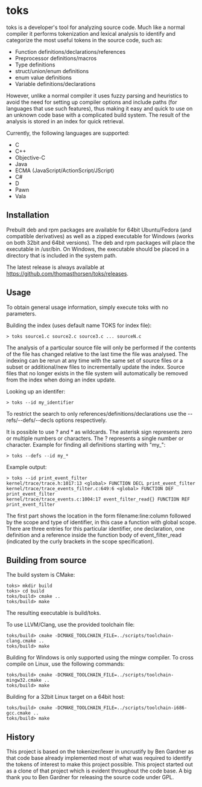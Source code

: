toks
====

toks is a developer's tool for analyzing source code. Much like a normal compiler it performs tokenization and lexical analysis to identify and categorize the most useful tokens in the source code, such as:

 * Function definitions/declarations/references
 * Preprocessor definitions/macros
 * Type definitions
 * struct/union/enum definitions
 * enum value definitions
 * Variable definitions/declarations

However, unlike a normal compiler it uses fuzzy parsing and heuristics to avoid the need for setting up compiler options and include paths (for languages that use such features), thus making it easy and quick to use on an unknown code base with a complicated build system. The result of the analysis is stored in an index for quick retrieval.

Currently, the following languages are supported:

 * C
 * C++
 * Objective-C
 * Java
 * ECMA (JavaScript/ActionScript/JScript)
 * C#
 * D
 * Pawn
 * Vala

Installation
------------

Prebuilt deb and rpm packages are available for 64bit Ubuntu/Fedora (and compatible derivatives) as well as a zipped executable for Windows (works on both 32bit and 64bit versions). The deb and rpm packages will place the executable in /usr/bin. On Windows, the executable should be placed in a directory that is included in the system path.

The latest release is always available at https://github.com/thomasthorsen/toks/releases.

Usage
-----

To obtain general usage information, simply execute toks with no parameters.

Building the index (uses default name TOKS for index file):

    > toks source1.c source2.c source3.c ... sourceN.c

The analysis of a particular source file will only be performed if the contents of the file has changed relative to the last time the file was analysed. The indexing can be rerun at any time with the same set of source files or a subset or additional/new files to incrementally update the index. Source files that no longer exists in the file system will automatically be removed from the index when doing an index update.

Looking up an identifer:

    > toks --id my_identifier

To restrict the search to only references/definitions/declarations use the --refs/--defs/--decls options respectively.

It is possible to use ? and * as wildcards. The asterisk sign represents zero or multiple numbers or characters. The ? represents a single number or character. Example for finding all definitions starting with "my_":

    > toks --defs --id my_*

Example output:

    > toks --id print_event_filter
    kernel/trace/trace.h:1017:13 <global> FUNCTION DECL print_event_filter
    kernel/trace/trace_events_filter.c:649:6 <global> FUNCTION DEF print_event_filter
    kernel/trace/trace_events.c:1004:17 event_filter_read{} FUNCTION REF print_event_filter

The first part shows the location in the form filename:line:column followed by the scope and type of identifier, in this case a function with global scope. There are three entries for this particular identifier, one declaration, one definition and a reference inside the function body of event_filter_read (indicated by the curly brackets in the scope specification).

Building from source
--------------------

The build system is CMake:

    toks> mkdir build
    toks> cd build
    toks/build> cmake ..
    toks/build> make

The resulting executable is build/toks.

To use LLVM/Clang, use the provided toolchain file:

    toks/build> cmake -DCMAKE_TOOLCHAIN_FILE=../scripts/toolchain-clang.cmake ..
    toks/build> make

Building for Windows is only supported using the mingw compiler. To cross compile on Linux, use the following commands:

    toks/build> cmake -DCMAKE_TOOLCHAIN_FILE=../scripts/toolchain-mingw32.cmake ..
    toks/build> make

Building for a 32bit Linux target on a 64bit host:

    toks/build> cmake -DCMAKE_TOOLCHAIN_FILE=../scripts/toolchain-i686-gcc.cmake ..
    toks/build> make

History
-------

This project is based on the tokenizer/lexer in uncrustify by Ben Gardner as that code base already implemented most of what was required to identify the tokens of interest to make this project possible. This project started out as a clone of that project which is evident throughout the code base. A big thank you to Ben Gardner for releasing the source code under GPL.
